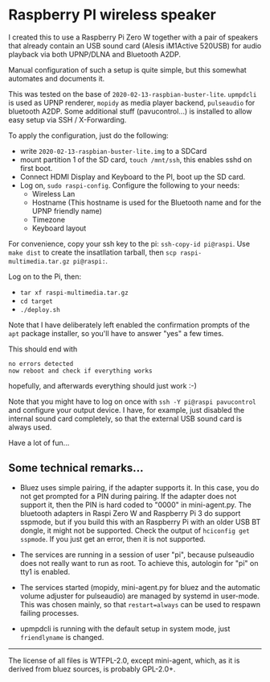 # Raspberry PI wireless speaker

I created this to use a Raspberry Pi Zero W together with a pair of speakers
that already contain an USB sound card (Alesis iM1Active 520USB) for audio playback via both UPNP/DLNA and Bluetooth A2DP.

Manual configuration of such a setup is quite simple, but this somewhat automates and documents it.

This was tested on the base of `2020-02-13-raspbian-buster-lite`.
`upmpdcli` is used as UPNP renderer, `mopidy` as media player backend, `pulseaudio` for bluetooth A2DP.
Some additional stuff (pavucontrol...) is installed to allow easy setup via SSH / X-Forwarding.

To apply the configuration, just do the following:
   * write `2020-02-13-raspbian-buster-lite.img` to a SDCard
   * mount partition 1 of the SD card, `touch /mnt/ssh`, this enables sshd on first boot.
   * Connect HDMI Display and Keyboard to the PI, boot up the SD card.
   * Log on, `sudo raspi-config`. Configure the following to your needs:
      * Wireless Lan
      * Hostname (This hostname is used for the Bluetooth name and for the UPNP friendly name)
      * Timezone
      * Keyboard layout

For convenience, copy your ssh key to the pi: `ssh-copy-id pi@raspi`.
Use `make dist` to create the insatllation tarball, then `scp raspi-multimedia.tar.gz pi@raspi:`.

Log on to the Pi, then:
   * `tar xf raspi-multimedia.tar.gz`
   * `cd target`
   * `./deploy.sh`

Note that I have deliberately left enabled the confirmation prompts of the `apt` package installer, so you'll have to answer "yes" a few times.

This should end with
```
no errors detected
now reboot and check if everything works
```
hopefully, and afterwards everything should just work :-)

Note that you might have to log on once with `ssh -Y pi@raspi pavucontrol` and configure your output device. I have, for example, just disabled the internal sound card completely, so that the external USB sound card is always used.

Have a lot of fun...

## Some technical remarks...

* Bluez uses simple pairing, if the adapter supports it. In this case, you do not get prompted for a PIN during pairing. If the adapter does not support it, then the PIN is hard coded to "0000" in mini-agent.py. The bluetooth adapters in Raspi Zero W and Raspberry Pi 3 do support sspmode, but if you build this with an Raspberry Pi with an older USB BT dongle, it might not be supported. Check the output of `hciconfig get sspmode`. If you just get an error, then it is not supported.

* The services are running in a session of user "pi", because pulseaudio does not really want to run as root. To achieve this, autologin for "pi" on tty1 is enabled.
* The services started (mopidy, mini-agent.py for bluez and the automatic volume adjuster for pulseaudio) are managed by systemd in user-mode. This was chosen mainly, so that `restart=always` can be used to respawn failing processes.
* upmpdcli is running with the default setup in system mode, just `friendlyname` is changed.
--------

The license of all files is WTFPL-2.0, except mini-agent, which, as it is derived from bluez sources, is probably GPL-2.0+.
